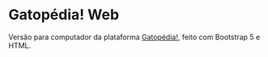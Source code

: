 # Gatopédia! Web
Versão para computador da plataforma <a href="https://github.com/oculosdanilo/gatopedia">Gatopédia!</a>, feito com Bootstrap 5 e HTML.
